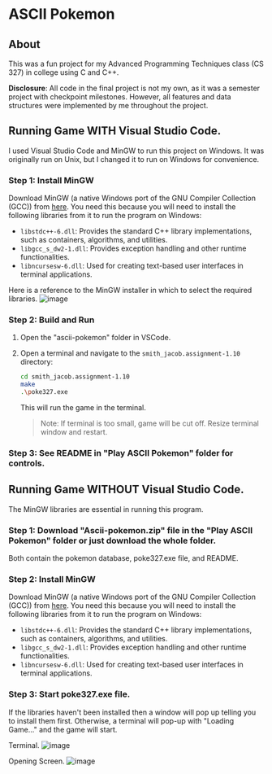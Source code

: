 # ASCII Pokemon

## About
This was a fun project for my Advanced Programming Techniques class (CS 327) in college using C and C++.  

**Disclosure**: All code in the final project is not my own, as it was a semester project with checkpoint milestones. However, all features and data structures were implemented by me throughout the project.

## Running Game WITH Visual Studio Code.
I used Visual Studio Code and MinGW to run this project on Windows. It was originally run on Unix, but I changed it to run on Windows for convenience.

### Step 1: Install MinGW
Download MinGW (a native Windows port of the GNU Compiler Collection (GCC)) from [here](https://sourceforge.net/projects/mingw/). You need this because you will need to install the following libraries from it to run the program on Windows:
- `libstdc++-6.dll`: Provides the standard C++ library implementations, such as containers, algorithms, and utilities.
- `libgcc_s_dw2-1.dll`: Provides exception handling and other runtime functionalities.
- `libncursesw-6.dll`: Used for creating text-based user interfaces in terminal applications.

Here is a reference to the MinGW installer in which to select the required libraries.
![image](https://github.com/user-attachments/assets/0ee92eb6-b768-4833-aa4e-5d65e74c9b58)

### Step 2: Build and Run
1. Open the "ascii-pokemon" folder in VSCode.
2. Open a terminal and navigate to the `smith_jacob.assignment-1.10` directory:
   ```bash
   cd smith_jacob.assignment-1.10
   make
   .\poke327.exe
   ```
   This will run the game in the terminal.

   > Note: If terminal is too small, game will be cut off. Resize terminal window and restart. 

### Step 3: See README in "Play ASCII Pokemon" folder for controls. 

## Running Game WITHOUT Visual Studio Code.
The MinGW libraries are essential in running this program.

### Step 1: Download "Ascii-pokemon.zip" file in the "Play ASCII Pokemon" folder or just download the whole folder. 
Both contain the pokemon database, poke327.exe file, and README.

### Step 2: Install MinGW
Download MinGW (a native Windows port of the GNU Compiler Collection (GCC)) from [here](https://sourceforge.net/projects/mingw/). You need this because you will need to install the following libraries from it to run the program on Windows:
- `libstdc++-6.dll`: Provides the standard C++ library implementations, such as containers, algorithms, and utilities.
- `libgcc_s_dw2-1.dll`: Provides exception handling and other runtime functionalities.
- `libncursesw-6.dll`: Used for creating text-based user interfaces in terminal applications.

### Step 3: Start poke327.exe file.
If the libraries haven't been installed then a window will pop up telling you to install them first.
Otherwise, a terminal will pop-up with "Loading Game..." and the game will start.

Terminal.
![image](https://github.com/user-attachments/assets/7716106c-74a3-4796-be6c-7b91f0c2f937)

Opening Screen.
![image](https://github.com/user-attachments/assets/06da49f8-1719-4dbb-a54c-6c03ebfda540)



  


